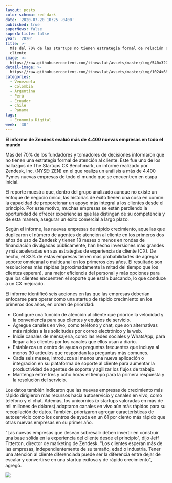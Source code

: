 ```yaml
---
layout: posts
color-schema: red-dark
date: '2020-07-20 10:25 -0400'
published: true
superNews: false
superArticle: false
year: '2020'
title: >-
  Más del 70% de las startups no tienen estrategia formal de relación con el
  cliente
image: >-
  https://raw.githubusercontent.com/itnewslat/assets/master/img/540x320/Jovenes-emprendimiento-p.jpg
detail-image: >-
  https://raw.githubusercontent.com/itnewslat/assets/master/img/1024x680/Jovenes-emprendimiento-g.jpg
categories:
  - Venezuela
  - Colombia
  - Argentina
  - Perú
  - Ecuador
  - Chile
  - Panama
tags:
  - Economía Digital
week: '30'
---
```

**El informe de Zendesk evaluó más de 4.400 nuevas empresas en todo el mundo**

Más del 70% de los fundadores y tomadores de decisiones informaron que no tienen una estrategia formal de atención al cliente. Este fue uno de los hallazgos de The Startups CX Benchmark, un informe realizado por Zendesk, Inc. (NYSE: ZEN) en el que realiza un análisis a más de 4.400 Pymes nuevas empresas de todo el mundo que se encuentren en etapa inicial.

El reporte muestra que, dentro del grupo analizado aunque no existe un enfoque de negocio único, las historias de éxito tienen una cosa en común: la capacidad de proporcionar un apoyo más integral a los clientes desde el principio. Por este motivo, muchas empresas se están perdiendo la oportunidad de ofrecer experiencias que las distingan de su competencia y de esta manera, asegurar un éxito comercial a largo plazo.

Según el informe, las nuevas empresas de rápido crecimiento, aquellas que duplicaron el número de agentes de atención al cliente en los primeros dos años de uso de Zendesk y tienen 18 meses o menos en rondas de financiación divulgadas públicamente, han hecho inversiones más grandes y más aceleradas en sus estrategias de experiencia de cliente (CX). De hecho, el 33% de estas empresas tienen más probabilidades de agregar soporte omnicanal o multicanal en los primeros dos años. El resultado son resoluciones más rápidas (aproximadamente la mitad del tiempo que los clientes esperan), una mejor eficiencia del personal y más opciones para que los clientes encuentren el soporte que están buscando, lo que conduce a un CX mejorado.

El informe identificó seis acciones en las que las empresas deberían enfocarse para operar como una startup de rápido crecimiento en los primeros dos años, en orden de prioridad:

- Configure una función de atención al cliente que priorice la velocidad y la conveniencia para sus clientes y equipos de servicio.
- Agregue canales en vivo, como teléfono y chat, que son alternativas más rápidas a las solicitudes por correo electrónico y la web.
- Inicie canales de mensajería, como las redes sociales y WhatsApp, para llegar a los clientes por los canales que ellos usan a diario.
- Establezca un centro de ayuda o preguntas frecuentes que incluya al menos 30 artículos que respondan las preguntas más comunes.
- Cada seis meses, introduzca al menos una nueva aplicación o integración en su plataforma de soporte al cliente para aumentar la productividad de agentes de soporte y agilizar los flujos de trabajo.
- Mantenga entre tres y ocho horas el tiempo para la primera respuesta y la resolución del servicio.

Los datos también indicaron que las nuevas empresas de crecimiento más rápido dirigieron más recursos hacia autoservicio y canales en vivo, como teléfono y el chat. Además, los unicornios (o startups valoradas en más de mil millones de dólares) adoptaron canales en vivo aún más rápidos para su recopilación de datos. También, priorizaron agregar características de autoservicio como los centros de ayuda en un 61 por ciento más rápido que otras nuevas empresas en su primer año.

"Las nuevas empresas que desean sobresalir deben invertir en construir una base sólida en la experiencia del cliente desde el principio", dijo Jeff Titterton, director de marketing de Zendesk. "Los clientes esperan más de las empresas, independientemente de su tamaño, edad o industria. Tener una atención al cliente diferenciada puede ser la diferencia entre dejar de escalar y convertirse en una startup exitosa y de rápido crecimiento", agregó.

<img src="https://tracker.metricool.com/c3po.jpg?hash=56f88a41e39ab42c063cc51676587a04"/>